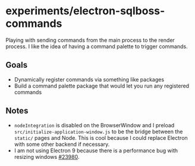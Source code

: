 # experiments/electron-sqlboss-commands

Playing with sending commands from the main process to the render process. I
like the idea of having a command palette to trigger commands.

## Goals

- Dynamically register commands via something like packages
- Build a command palette package that would let you run any registered commands

## Notes

- `nodeIntegration` is disabled on the BrowserWindow and I preload
`src/initialize-application-window.js` to be the bridge between the `static/`
pages and Node. This is cool because I could replace Electron with some other
backend if necessary.
- I am not using Electron 9 because there is a performance bug with resizing
windows [#23980](https://github.com/electron/electron/issues/23980).
